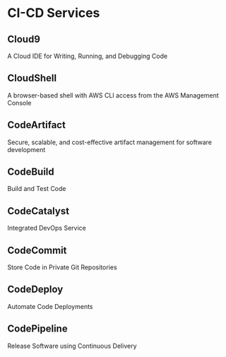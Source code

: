 # CI-CD Services

## Cloud9

A Cloud IDE for Writing, Running, and Debugging Code

## CloudShell

A browser-based shell with AWS CLI access from the AWS Management Console

## CodeArtifact

Secure, scalable, and cost-effective artifact management for software development

## CodeBuild

Build and Test Code

## CodeCatalyst

Integrated DevOps Service

## CodeCommit

Store Code in Private Git Repositories

## CodeDeploy

Automate Code Deployments

## CodePipeline

Release Software using Continuous Delivery
